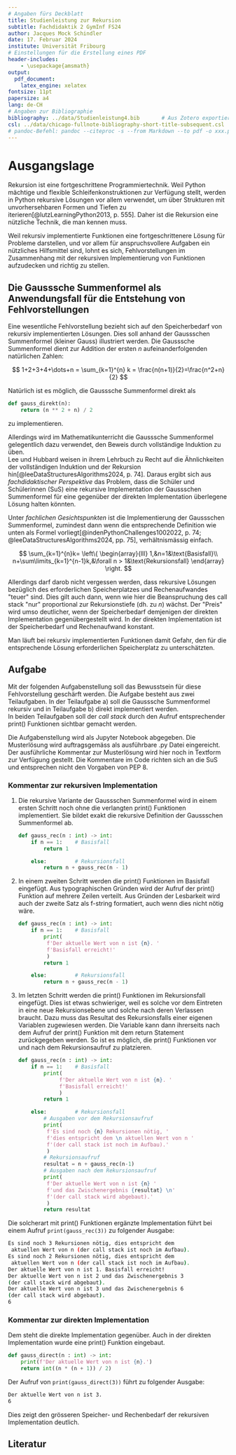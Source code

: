 ```yaml
---
# Angaben fürs Deckblatt
title: Studienleistung zur Rekursion
subtitle: Fachdidaktik 2 GymInf FS24
author: Jacques Mock Schindler
date: 17. Februar 2024
institute: Universität Fribourg
# Einstellungen für die Erstellung eines PDF
header-includes:
    - \usepackage{amsmath}
output:
  pdf_document:
    latex_engine: xelatex
fontsize: 11pt
papersize: a4
lang: de-CH
# Angaben zur Bibliographie
bibliography: ../data/Studienleistung4.bib       # Aus Zotero exportiertes Datenbankfile
csl: ../data/chicago-fullnote-bibliography-short-title-subsequent.csl       # Darstellung der bibliographischen Angaben
# pandoc-Befehl: pandoc --citeproc -s --from Markdown --to pdf -o xxx.pdf input.md
---
```


# Ausgangslage

Rekursion ist eine fortgeschrittene Programmiertechnik. Weil Python 
mächtige und flexible Schleifenkonstruktionen zur Verfügung stellt,
werden in Python rekursive Lösungen vor allem verwendet, um über
Strukturen mit unvorhersehbaren Formen und Tiefen zu
iterieren[@lutzLearningPython2013, p. 555]. Daher ist die Rekursion eine
nützliche Technik, die man kennen muss.

Weil rekursiv implementierte Funktionen eine fortgeschrittenere Lösung
für Probleme darstellen, und vor allem für anspruchsvollere Aufgaben ein
nützliches Hilfsmittel sind, lohnt es sich, Fehlvorstellungen im
Zusammenhang mit der rekursiven Implementierung von Funktionen
aufzudecken und richtig zu stellen.  

## Die Gausssche Summenformel als Anwendungsfall für die Entstehung von Fehlvorstellungen

Eine wesentliche Fehlvorstellung bezieht sich auf den Speicherbedarf von
rekursiv implementierten Lösungen. Dies soll anhand der Gaussschen
Summenformel (kleiner Gauss) illustriert werden. Die Gausssche
Summenformel dient zur Addition der ersten $n$ aufeinanderfolgenden
natürlichen Zahlen: 

$$
1+2+3+4+\dots+n = \sum_{k=1}^{n} k = \frac{n(n+1)}{2}=\frac{n^2+n}{2}
$$

Natürlich ist es möglich, die Gausssche Summenformel direkt als

```Python
def gauss_direkt(n):
    return (n ** 2 + n) / 2
```

zu implementieren.  

Allerdings wird im Mathematikunterricht die Gausssche Summenformel
gelegentlich dazu verwendet, den Beweis durch vollständige Induktion zu
üben.  
Lee und Hubbard weisen in ihrem Lehrbuch zu Recht auf die Ähnlichkeiten
der vollständigen Induktion und der Rekursion
hin[@leeDataStructuresAlgorithms2024, p. 74]. Daraus ergibt sich aus
*fachdidaktischer Perspektive* das Problem, dass die Schüler und
Schülerinnen (SuS) eine rekursive Implementation der Gaussschen
Summenformel für eine gegenüber der direkten Implementation überlegene
Lösung halten könnten.

Unter *fachlichen Gesichtspunkten* ist die Implementierung der
Gaussschen Summenformel, zumindest dann wenn die entsprechende
Definition wie unten als Formel vorliegt[@indenPythonChallenges1002022,
p. 74; @leeDataStructuresAlgorithms2024, pp. 75], 
verhältnismässig einfach.

$$
\sum_{k=1}^{n}k=
\left\{
    \begin{array}{lll}
        1,&n=1&\text{Basisfall}\\
        n+\sum\limits_{k=1}^{n-1}k,&\forall n > 1&\text{Rekursionsfall}
    \end{array}
\right.
$$

Allerdings darf darob nicht vergessen werden, dass rekursive Lösungen
bezüglich des erforderlichen Speicherplatzes und Rechenaufwandes "teuer"
sind. Dies gilt auch dann, wenn wie hier die Beanspruchung des call
stack "nur" proportional zur Rekursionstiefe (dh. zu $n$) wächst. Der
"Preis" wird umso deutlicher, wenn der Speicherbedarf demjenigen der
direkten Implementation gegenübergestellt wird. In der direkten
Implementation ist der Speicherbedarf und Rechenaufwand konstant.

Man läuft bei rekursiv implementierten Funktionen damit Gefahr, den für
die entsprechende Lösung erforderlichen Speicherplatz zu unterschätzten.


## Aufgabe

Mit der folgenden Aufgabenstellung soll das Bewusstsein für diese
Fehlvorstellung geschärft werden. Die Aufgabe besteht
aus zwei Teilaufgaben. In der Teilaufgabe a) soll die Gausssche
Summenformel rekursiv und in Teilaufgabe b) direkt implementiert werden.  
In beiden Teilaufgaben soll der *call stack* durch den Aufruf
entsprechender print() Funktionen sichtbar gemacht werden.

Die Aufgabenstellung wird als Jupyter Notebook abgegeben. Die
Musterlösung wird auftragsgemäss als ausführbare .py Datei eingereicht.
Der ausführliche Kommentar zur Musterlösung wird hier noch in Textform
zur Verfügung gestellt. Die Kommentare im Code richten sich an die SuS
und entsprechen nicht den Vorgaben von PEP 8.

### Kommentar zur rekursiven Implementation

1. Die rekursive Variante der Gaussschen Summenformel wird in
   einem ersten Schritt noch ohne die verlangten print() Funktionen
   implementiert. Sie bildet exakt die rekursive Definition der
   Gaussschen Summenformel ab.

   ```Python
   def gauss_rec(n : int) -> int:
       if n == 1:    # Basisfall
           return 1 

       else:         # Rekursionsfall
           return n + gauss_rec(n - 1) 
   ```

2. In einem zweiten Schritt werden die print() Funktionen im Basisfall
   eingefügt. Aus typographischen Gründen wird der Aufruf der print()
   Funktion auf mehrere Zeilen verteilt. Aus Gründen der Lesbarkeit wird
   auch der zweite Satz als f-string formatiert, auch wenn dies nicht
   nötig wäre.

   ```Python
   def gauss_rec(n : int) -> int:
       if n == 1:    # Basisfall
           print(
            f'Der aktuelle Wert von n ist {n}. '
            f'Basisfall erreicht!'
            )           
           return 1 

       else:         # Rekursionsfall
           return n + gauss_rec(n - 1) 
   ```

3. Im letzten Schritt werden die print() Funktionen im Rekursionsfall
   eingefügt. Dies ist etwas schwieriger, weil es solche vor dem
   Eintreten in eine neue Rekursionsebene und solche nach deren
   Verlassen braucht. Dazu muss das Resultat des Rekursionsfalls einer
   eigenen Variablen zugewiesen werden. Die Variable kann dann
   ihrerseits nach dem Aufruf der print() Funktion mit dem return
   Statement zurückgegeben werden. So ist es möglich, die print()
   Funktionen vor und nach dem Rekursionsaufruf zu platzieren.

   ```Python
   def gauss_rec(n : int) -> int:
       if n == 1:    # Basisfall
           print(
                f'Der aktuelle Wert von n ist {n}. '
                f'Basisfall erreicht!'
                )
           return 1 

       else:         # Rekursionsfall
           # Ausgaben vor dem Rekursionsaufruf
           print(
            f'Es sind noch {n} Rekursionen nötig, '
            f'dies entspricht dem \n aktuellen Wert von n '
            f'(der call stack ist noch im Aufbau).'
            )
           # Rekursionsaufruf
           resultat = n + gauss_rec(n-1)
           # Ausgaben nach dem Rekursionsaufruf
           print(
            f'Der aktuelle Wert von n ist {n} '
            f'und das Zwischenergebnis {resultat} \n'
            f'(der call stack wird abgebaut).'
            )
           return resultat
    ```

Die solcherart mit print() Funktionen ergänzte Implementation führt bei
einem Aufruf `print(gauss_rec(3))` zu folgender Ausgabe:

```bash
Es sind noch 3 Rekursionen nötig, dies entspricht dem 
 aktuellen Wert von n (der call stack ist noch im Aufbau).
Es sind noch 2 Rekursionen nötig, dies entspricht dem 
 aktuellen Wert von n (der call stack ist noch im Aufbau).
Der aktuelle Wert von n ist 1. Basisfall erreicht!
Der aktuelle Wert von n ist 2 und das Zwischenergebnis 3 
(der call stack wird abgebaut).
Der aktuelle Wert von n ist 3 und das Zwischenergebnis 6 
(der call stack wird abgebaut).
6
```

### Kommentar zur direkten Implementation

Dem steht die direkte Implementation gegenüber. Auch in der direkten
Implementation wurde eine print() Funktion eingebaut.

```Python
def gauss_direct(n : int) -> int:
    print(f'Der aktuelle Wert von n ist {n}.')
    return int((n * (n + 1)) / 2)
```

Der Aufruf von `print(gauss_direct(3))` führt zu folgender Ausgabe:

```bash
Der aktuelle Wert von n ist 3.
6
```

Dies zeigt den grösseren Speicher- und Rechenbedarf der rekursiven Implementation
deutlich. 


## Literatur

